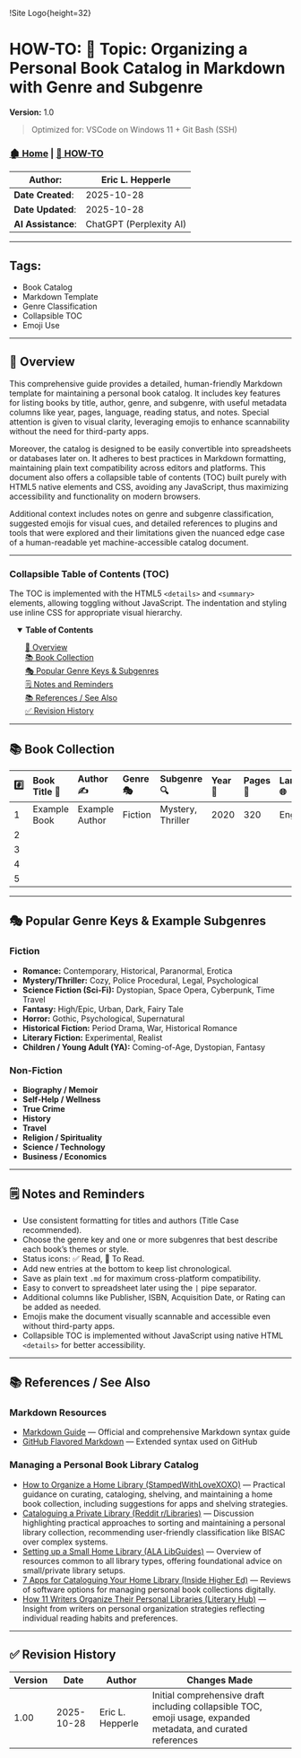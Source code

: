 <!-- 🔗 Custom Stylesheet -->
<link rel="stylesheet" href="../../_css/main.css">


<!-- 🖼️ Site Logo -->
!Site Logo{height=32}


<!-- 📝 Title -->
# HOW-TO: 📘 Topic: Organizing a Personal Book Catalog in Markdown with Genre and Subgenre


**Version:** 1.0


> Optimized for: VSCode on Windows 11 + Git Bash (SSH)


<!-- 🧭 Navigation -->
### [🏚️ Home](../README.md) | [📁 HOW-TO](index.md)


<!-- 👤 Metadata -->
| **Author**:        | Eric L. Hepperle |
| ------------------ | ---------------- |
| **Date Created**:  | 2025-10-28       |
| **Date Updated**:  | 2025-10-28       |
| **AI Assistance**: | ChatGPT (Perplexity AI) |


***


<!-- SECTION: Tags for short related (1-3 word phrase per tag) concepts (long titled articles belong in the References / See Also section above) -->
<section id="sec-tags">


## Tags:


- Book Catalog
- Markdown Template
- Genre Classification
- Collapsible TOC
- Emoji Use


</section>


***


<!-- 🔍 Content Section Heading -->


## 📌 Overview


This comprehensive guide provides a detailed, human-friendly Markdown template for maintaining a personal book catalog. It includes key features for listing books by title, author, genre, and subgenre, with useful metadata columns like year, pages, language, reading status, and notes. Special attention is given to visual clarity, leveraging emojis to enhance scannability without the need for third-party apps.  

Moreover, the catalog is designed to be easily convertible into spreadsheets or databases later on. It adheres to best practices in Markdown formatting, maintaining plain text compatibility across editors and platforms. This document also offers a collapsible table of contents (TOC) built purely with HTML5 native elements and CSS, avoiding any JavaScript, thus maximizing accessibility and functionality on modern browsers.  

Additional context includes notes on genre and subgenre classification, suggested emojis for visual cues, and detailed references to plugins and tools that were explored and their limitations given the nuanced edge case of a human-readable yet machine-accessible catalog document.

***

### Collapsible Table of Contents (TOC)

The TOC is implemented with the HTML5 `<details>` and `<summary>` elements, allowing toggling without JavaScript. The indentation and styling use inline CSS for appropriate visual hierarchy.

<details open style="margin-left:1em;">
  <summary style="font-weight: bold; cursor: pointer;">Table of Contents</summary>
  <ul style="list-style-type: none; padding-left: 1em;">
    <li><a href="#overview">📌 Overview</a></li>
    <li><a href="#book-collection">📚 Book Collection</a></li>
    <li><a href="#popular-genres">🎭 Popular Genre Keys & Subgenres</a></li>
    <li><a href="#notes-reminders">🗒️ Notes and Reminders</a></li>
    <li><a href="#references">📚 References / See Also</a></li>
    <li><a href="#revision-history">✅ Revision History</a></li>
  </ul>
</details>

***


## 📚 Book Collection


| #️⃣ | Book Title 📖 | Author ✍️        | Genre 🎭     | Subgenre 🔍           | Year 📅 | Pages 📄 | Language 🌐 | Status ✅/🔖 | Notes 🗒️           |
| :-- | :------------ | :---------------- | :----------- | :-------------------- | :----- | :-------| :---------- | :---------- | :------------------ |
| 1   | Example Book  | Example Author    | Fiction      | Mystery, Thriller      | 2020   | 320     | English     | ✅ Read     | Favorite classic    |
| 2   |               |                   |             |                       |        |         |             |             |                     |
| 3   |               |                   |             |                       |        |         |             |             |                     |
| 4   |               |                   |             |                       |        |         |             |             |                     |
| 5   |               |                   |             |                       |        |         |             |             |                     |


***


## 🎭 Popular Genre Keys & Example Subgenres


### Fiction  
  - **Romance:** Contemporary, Historical, Paranormal, Erotica  
  - **Mystery/Thriller:** Cozy, Police Procedural, Legal, Psychological  
  - **Science Fiction (Sci-Fi):** Dystopian, Space Opera, Cyberpunk, Time Travel  
  - **Fantasy:** High/Epic, Urban, Dark, Fairy Tale  
  - **Horror:** Gothic, Psychological, Supernatural  
  - **Historical Fiction:** Period Drama, War, Historical Romance  
  - **Literary Fiction:** Experimental, Realist  
  - **Children / Young Adult (YA):** Coming-of-Age, Dystopian, Fantasy  


### Non-Fiction  
  - **Biography / Memoir**  
  - **Self-Help / Wellness**  
  - **True Crime**  
  - **History**  
  - **Travel**  
  - **Religion / Spirituality**  
  - **Science / Technology**  
  - **Business / Economics**  


***


## 🗒️ Notes and Reminders


- Use consistent formatting for titles and authors (Title Case recommended).  
- Choose the genre key and one or more subgenres that best describe each book’s themes or style.  
- Status icons: ✅ Read, 🔖 To Read.  
- Add new entries at the bottom to keep list chronological.  
- Save as plain text `.md` for maximum cross-platform compatibility.  
- Easy to convert to spreadsheet later using the `|` pipe separator.  
- Additional columns like Publisher, ISBN, Acquisition Date, or Rating can be added as needed.  
- Emojis make the document visually scannable and accessible even without third-party apps.  
- Collapsible TOC is implemented without JavaScript using native HTML `<details>` for better accessibility.


***


## 📚 References / See Also

### Markdown Resources  
- [Markdown Guide](https://www.markdownguide.org) — Official and comprehensive Markdown syntax guide  
- [GitHub Flavored Markdown](https://github.github.com/gfm/) — Extended syntax used on GitHub  


### Managing a Personal Book Library Catalog  
- [How to Organize a Home Library (StampedWithLoveXOXO)](https://stampedwithlovexoxo.com/blogs/love-letters/how-to-organize-home-library) — Practical guidance on curating, cataloging, shelving, and maintaining a home book collection, including suggestions for apps and shelving strategies.  
- [Cataloguing a Private Library (Reddit r/Libraries)](https://www.reddit.com/r/Libraries/comments/5ft37a/how_would_you_go_about_beginning_to_catalogue_a/) — Discussion highlighting practical approaches to sorting and maintaining a personal library collection, recommending user-friendly classification like BISAC over complex systems.  
- [Setting up a Small Home Library (ALA LibGuides)](https://libguides.ala.org/SettingUpalibrary/HomeLibrary) — Overview of resources common to all library types, offering foundational advice on small/private library setups.  
- [7 Apps for Cataloguing Your Home Library (Inside Higher Ed)](https://www.insidehighered.com/blogs/gradhacker/7-apps-cataloguing-your-home-library) — Reviews of software options for managing personal book collections digitally.  
- [How 11 Writers Organize Their Personal Libraries (Literary Hub)](https://lithub.com/how-11-writers-organize-their-personal-libraries/) — Insight from writers on personal organization strategies reflecting individual reading habits and preferences.  

***

## ✅ Revision History



| Version | Date       | Author           | Changes Made                                      |
| ------- | ---------- | ---------------- | ------------------------------------------------ |
| 1.00    | 2025-10-28 | Eric L. Hepperle | Initial comprehensive draft including collapsible TOC, emoji usage, expanded metadata, and curated references |

